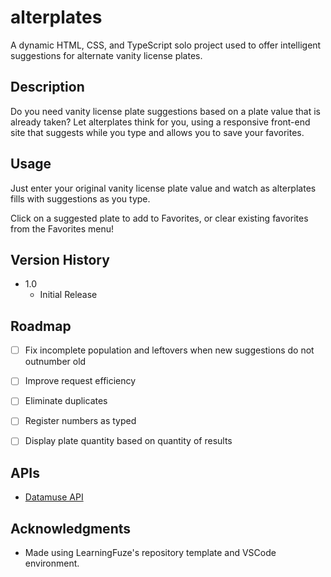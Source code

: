 # alterplates

A dynamic HTML, CSS, and TypeScript solo project used to offer intelligent suggestions for alternate vanity license plates.

## Description

Do you need vanity license plate suggestions based on a plate value that is already taken? Let alterplates think for you, using a responsive front-end site that suggests while you type and allows you to save your favorites.

## Usage

Just enter your original vanity license plate value and watch as alterplates fills with suggestions as you type.

Click on a suggested plate to add to Favorites, or clear existing favorites from the Favorites menu!

## Version History

* 1.0
    * Initial Release

## Roadmap

- [ ] Fix incomplete population and leftovers when new suggestions do not outnumber old
      
- [ ] Improve request efficiency

- [ ] Eliminate duplicates

- [ ] Register numbers as typed

- [ ] Display plate quantity based on quantity of results

## APIs

- [Datamuse API](https://www.datamuse.com/api/)

## Acknowledgments

* Made using LearningFuze's repository template and VSCode environment.


